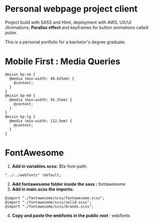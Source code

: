 # **Personal webpage project client**

Project build with SASS and Html, deployment with AWS.
UX/UI /Animations: **Parallax effect** and keyframes for button animations called pulse.

This is a personal portfolio for a bachelor's degree graduate.

# **Mobile First : Media Queries**

```
@mixin bp-sm {
  @media (min-width: 40.625em) {
    @content;
  }
}
@mixin bp-md {
  @media (min-width: 56.25em) {
    @content;
  }
}
@mixin bp-lg {
  @media (min-width: 112.5em) {
    @content;
  }
}
```

# **FontAwesome**

1. **Add in variables.scss:** $fa-font-path:

```
"../../webfonts" !default;

```

2. **Add fontawesome folder inside the sass :** fontawesome
3. **Add in main.scss the imports:**

```
@import "./fontawesome/scss/fontawesome.scss";
@import "./fontawesome/scss/solid.scss";
@import "./fontawesome/scss/brands.scss";
```

4. **Copy and paste the webfonts in the public root** : webfonts
